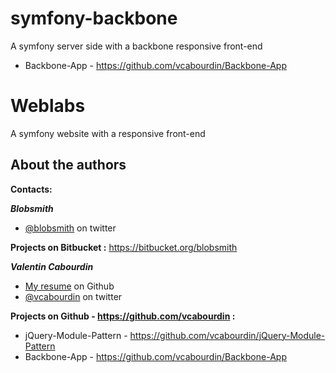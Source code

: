 symfony-backbone
================

A symfony server side with a backbone responsive front-end


*   Backbone-App - https://github.com/vcabourdin/Backbone-App
                
Weblabs
================

A symfony website with a responsive front-end

## About the authors

**Contacts:**

***Blobsmith***
*   [@blobsmith](http://twitter.com/blobsmith) on twitter 

****Projects on Bitbucket :****
https://bitbucket.org/blobsmith

                 

***Valentin Cabourdin***
*   [My resume](http://vcabourdin.github.com/resume) on Github
*   [@vcabourdin](http://twitter.com/vcabourdin) on twitter 

****Projects on Github - https://github.com/vcabourdin :****

*   jQuery-Module-Pattern - https://github.com/vcabourdin/jQuery-Module-Pattern
*   Backbone-App - https://github.com/vcabourdin/Backbone-App
                          